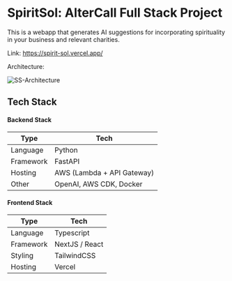 # SpiritSol: AlterCall Full Stack Project

This is a webapp that generates AI suggestions for incorporating spirituality in your business and
relevant charities. 

Link: https://spirit-sol.vercel.app/

Architecture: 

![SS-Architecture](https://github.com/cjmaduno/SpiritSol/assets/40917956/6e04bf07-36c1-413e-a52e-2877e61fc1ad)


## Tech Stack

#### Backend Stack

| Type      | Tech                                                         |
| --------- | ------------------------------------------------------------ |
| Language  | Python                            |
| Framework | FastAPI                     |
| Hosting   | AWS (Lambda + API Gateway)        |
| Other     | OpenAI, AWS CDK, Docker |

#### Frontend Stack

| Type      | Tech                                                         |
| --------- | ------------------------------------------------------------ |
| Language  | Typescript               |
| Framework | NextJS / React |
| Styling   | TailwindCSS                      |
| Hosting   | Vercel                                 |

## 
